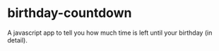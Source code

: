 # birthday-countdown
A javascript app to tell you how much time is left until your birthday (in detail). 
